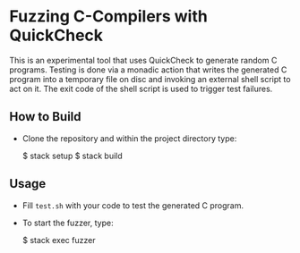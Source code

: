 # Fuzzing C-Compilers with QuickCheck

This is an experimental tool that uses QuickCheck to generate random C programs. Testing is done via a monadic action that writes the generated C program into a temporary file on disc and invoking an external shell script to act on it. The exit code of the shell script is used to trigger test failures.


## How to Build

- Clone the repository and within the project directory type:

    $ stack setup
    $ stack build

## Usage

- Fill `test.sh` with your code to test the generated C program.

- To start the fuzzer, type:

    $ stack exec fuzzer
